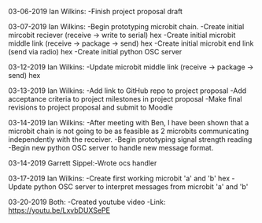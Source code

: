 03-06-2019 Ian Wilkins: -Finish project proposal draft
                        
03-07-2019 Ian Wilkins: -Begin prototyping microbit chain.
                        -Create initial mircobit reciever (receive -> write to serial) hex
                        -Create initial microbit middle link (receive -> package -> send) hex
                        -Create initial microbit end link (send via radio) hex
                        -Create initial python OSC server
                                          
03-12-2019 Ian Wilkins: -Update microbit middle link (receive -> package -> send) hex
                      
03-13-2019 Ian Wilkins: -Add link to GitHub repo to project proposal
                        -Add acceptance criteria to project milestones in project proposal
                        -Make final revisions to project proposal and submit to Moodle
                        
03-14-2019 Ian Wilkins: -After meeting with Ben, I have been shown that a microbit chain is not going to be as feasible as 
                         2 microbits communicating independently with the receiver.
                        -Begin prototyping signal strength reading
                        -Begin new python OSC server to handle new message format.
                        
03-14-2019 Garrett Sippel:-Wrote ocs handler

03-17-2019 Ian Wilkins: -Create first working microbit 'a' and 'b' hex
                        -Update python OSC server to interpret messages from microbit 'a' and 'b'
                        
03-20-2019 Both:        -Created youtube video
                        -Link: https://youtu.be/LxvbDUXSePE

